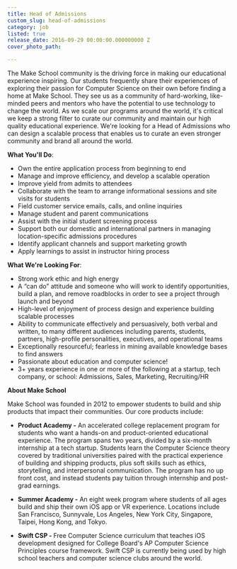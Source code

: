 ```yaml
---
title: Head of Admissions
custom_slug: head-of-admissions
category: job
listed: true
release_date: 2016-09-29 00:00:00.000000000 Z
cover_photo_path: 

---
```

The Make School community is the driving force in making our educational experience inspiring. Our students frequently share their experiences of exploring their passion for Computer Science on their own before finding a home at Make School. They see us as a community of hard-working, like-minded peers and mentors who have the potential to use technology to change the world.  As we scale our programs around the world, it's critical we keep a strong filter to curate our community and maintain our high quality educational experience. We're looking for a Head of Admissions who can design a scalable process that enables us to curate an even stronger community and brand all around the world.


<b>What You'll Do</b>:

- Own the entire application process from beginning to end	
- Manage and improve efficiency, and develop a scalable operation  	
- Improve yield from admits to attendees
- Collaborate with the team to arrange informational sessions and site visits for students
- Field customer service emails, calls, and online inquiries 
- Manage student and parent communications
- Assist with the initial student screening process
- Support both our domestic and international partners in managing location-specific admissions procedures
- Identify applicant channels and support marketing growth
- Apply learnings to assist in instructor hiring process


<b>What We're Looking For</b>:

- Strong work ethic and high energy
- A “can do” attitude and someone who will work to identify opportunities, build a plan, and remove roadblocks in order to see a project through launch and beyond
- High-level of enjoyment of process design and experience building scalable processes
- Ability to communicate effectively and persuasively, both verbal and written, to many different audiences including parents, students, partners, high-profile personalities, executives, and operational teams
- Exceptionally resourceful; fearless in mining available knowledge bases to find answers
- Passionate about education and computer science!
- 3+ years experience in one or more of the following at a startup, tech company, or school: Admissions, Sales, Marketing, Recruiting/HR



<b>About Make School</b>

Make School was founded in 2012 to empower students to build and ship products that impact their communities. Our core products include:


-  <b>Product Academy -</b> An accelerated college replacement program for students who want a hands-on and product-oriented educational experience. The program spans two years, divided by a six-month internship at a tech startup. Students learn the Computer Science theory covered by traditional universities paired with the practical experience of building and shipping products, plus soft skills such as ethics, storytelling, and interpersonal communication. The program has no up front cost, and instead students pay tuition through internship and post-grad earnings.


-  <b>Summer Academy -</b> An eight week program where students of all ages build and ship their own iOS app or VR experience. Locations include San Francisco, Sunnyvale, Los Angeles, New York City, Singapore, Taipei, Hong Kong, and Tokyo. 


-  <b>Swift CSP - </b> Free Computer Science curriculum that teaches iOS development designed for College Board's AP Computer Science Principles course framework. Swift CSP is currently being used by high school teachers and computer science clubs around the world.
